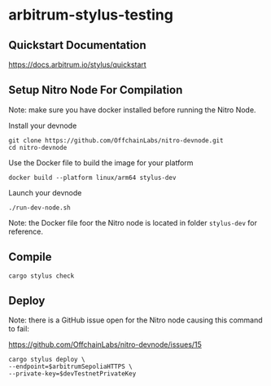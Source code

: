 # arbitrum-stylus-testing

## Quickstart Documentation

https://docs.arbitrum.io/stylus/quickstart

## Setup Nitro Node For Compilation

Note: make sure you have docker installed before running the Nitro Node.

Install your devnode
```shell
git clone https://github.com/OffchainLabs/nitro-devnode.git
cd nitro-devnode
```
Use the Docker file to build the image for your platform
```shell
docker build --platform linux/arm64 stylus-dev
```
Launch your devnode
```shell
./run-dev-node.sh
```

Note: the Docker file foor the Nitro node is located in folder `stylus-dev` for reference. 

## Compile

```shell
cargo stylus check
```

## Deploy

Note: there is a GitHub issue open for the Nitro node causing this command to fail:

https://github.com/OffchainLabs/nitro-devnode/issues/15

```shell
cargo stylus deploy \
--endpoint=$arbitrumSepoliaHTTPS \
--private-key=$devTestnetPrivateKey
``` 
